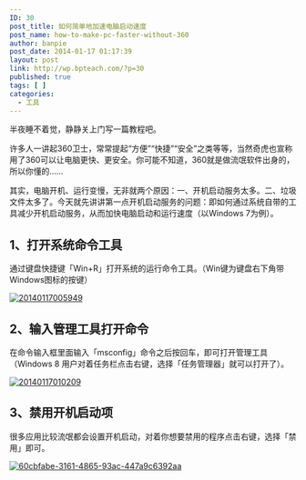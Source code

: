 ```yaml
---
ID: 30
post_title: 如何简单地加速电脑启动速度
post_name: how-to-make-pc-faster-without-360
author: banpie
post_date: 2014-01-17 01:17:39
layout: post
link: http://wp.bpteach.com/?p=30
published: true
tags: [ ]
categories:
  - 工具
---
```

半夜睡不着觉，静静关上门写一篇教程吧。

许多人一讲起360卫士，常常提起“方便”“快捷”“安全”之类等等，当然奇虎也宣称用了360可以让电脑更快、更安全。你可能不知道，360就是做流氓软件出身的，所以你懂的……

其实，电脑开机、运行变慢，无非就两个原因：一、开机启动服务太多。二、垃圾文件太多了。今天就先讲讲第一点开机启动服务的问题：即如何通过系统自带的工具减少开机启动服务，从而加快电脑启动和运行速度（以Windows 7为例）。

## 1、打开系统命令工具

通过键盘快捷键「Win+R」打开系统的运行命令工具。（Win键为键盘右下角带Windows图标的按键）

[![20140117005949](http://7arnhx.com1.z0.glb.clouddn.com/wp-content/uploads/2014/01/20140117005949.jpg)](http://7arnhx.com1.z0.glb.clouddn.com/wp-content/uploads/2014/01/20140117005949.jpg)

## 2、输入管理工具打开命令

在命令输入框里面输入「msconfig」命令之后按回车，即可打开管理工具（Windows 8 用户对着任务栏点击右键，选择「任务管理器」就可以打开了）。

[![20140117010209](http://7arnhx.com1.z0.glb.clouddn.com/wp-content/uploads/2014/01/20140117010209.jpg)](http://7arnhx.com1.z0.glb.clouddn.com/wp-content/uploads/2014/01/20140117010209.jpg)

## 3、禁用开机启动项

很多应用比较流氓都会设置开机启动，对着你想要禁用的程序点击右键，选择「禁用」即可。

[![60cbfabe-3161-4865-93ac-447a9c6392aa](http://7arnhx.com1.z0.glb.clouddn.com/wp-content/uploads/2014/01/60cbfabe-3161-4865-93ac-447a9c6392aa.jpg)](http://7arnhx.com1.z0.glb.clouddn.com/wp-content/uploads/2014/01/60cbfabe-3161-4865-93ac-447a9c6392aa.jpg)